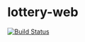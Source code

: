 # lottery-web
[![Build Status](https://travis-ci.org/jona10/lottery-web.svg)](https://travis-ci.org/jona10/lottery-web)